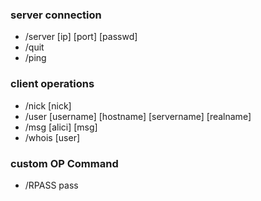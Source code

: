 ### server connection
- /server [ip] [port] [passwd]
- /quit
- /ping

### client operations
- /nick [nick]
- /user [username] [hostname] [servername] [realname]
- /msg [alici] [msg]
- /whois [user]

### custom OP Command
- /RPASS pass